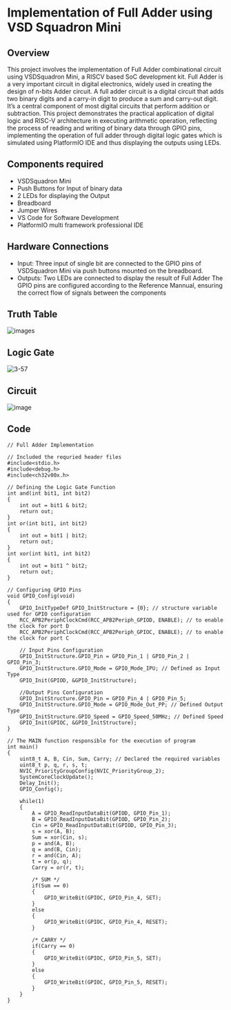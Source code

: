 # Implementation of Full Adder using VSD Squadron Mini
## Overview
This project involves the implementation of Full Adder combinational circuit using VSDSquadron Mini, a RISCV based SoC development kit. Full Adder is a very important circuit in digital electronics, widely used in creating the design of n-bits Adder circuit. A full adder circuit is a digital circuit that adds two binary digits and a carry-in digit to produce a sum and carry-out digit. It’s a central component of most digital circuits that perform addition or subtraction. This project demonstrates the practical application of digital logic and RISC-V architecture in executing arithmetic operation, reflecting the process of reading and writing of binary data through GPIO pins, implementing the operation of full adder through digital logic gates which is simulated using PlatformIO IDE and thus displaying the outputs using LEDs.


## Components required

* VSDSquadron Mini
* Push Buttons for Input of binary data
* 2 LEDs for displaying the Output
* Breadboard
* Jumper Wires
* VS Code for Software Development
* PlatformIO multi framework professional IDE

## Hardware Connections

* Input: Three input of single bit are connected to the GPIO pins of VSDSquadron Mini via push buttons mounted on the breadboard.
* Outputs:  Two LEDs are connected to display the result of Full Adder
The GPIO pins are configured according to the Reference Mannual, ensuring the correct flow of signals between the components

## Truth Table
![images](https://github.com/user-attachments/assets/81ecec14-9b80-4976-b349-2c7c5073decc)

## Logic Gate 

![3-57](https://github.com/user-attachments/assets/9da7fc9c-3a48-48d0-8ec4-c79100f475be)

## Circuit

![image](https://github.com/user-attachments/assets/d75e3802-a855-4c91-8710-521df30c6f22)

## Code

```
// Full Adder Implementation

// Included the requried header files
#include<stdio.h>
#include<debug.h>
#include<ch32v00x.h>

// Defining the Logic Gate Function 
int and(int bit1, int bit2)
{
    int out = bit1 & bit2;
    return out;
}
int or(int bit1, int bit2)
{
    int out = bit1 | bit2;
    return out;
}
int xor(int bit1, int bit2)
{
    int out = bit1 ^ bit2;
    return out;
}

// Configuring GPIO Pins
void GPIO_Config(void)
{
    GPIO_InitTypeDef GPIO_InitStructure = {0}; // structure variable used for GPIO configuration
    RCC_APB2PeriphClockCmd(RCC_APB2Periph_GPIOD, ENABLE); // to enable the clock for port D
    RCC_APB2PeriphClockCmd(RCC_APB2Periph_GPIOC, ENABLE); // to enable the clock for port C
    
    // Input Pins Configuration
    GPIO_InitStructure.GPIO_Pin = GPIO_Pin_1 | GPIO_Pin_2 | GPIO_Pin_3;
    GPIO_InitStructure.GPIO_Mode = GPIO_Mode_IPU; // Defined as Input Type
    GPIO_Init(GPIOD, &GPIO_InitStructure);

    //Output Pins Configuration
    GPIO_InitStructure.GPIO_Pin = GPIO_Pin_4 | GPIO_Pin_5;
    GPIO_InitStructure.GPIO_Mode = GPIO_Mode_Out_PP; // Defined Output Type
    GPIO_InitStructure.GPIO_Speed = GPIO_Speed_50MHz; // Defined Speed
    GPIO_Init(GPIOC, &GPIO_InitStructure);
}

// The MAIN function responsible for the execution of program
int main()
{
    uint8_t A, B, Cin, Sum, Carry; // Declared the required variables
    uint8_t p, q, r, s, t; 
    NVIC_PriorityGroupConfig(NVIC_PriorityGroup_2);
    SystemCoreClockUpdate();
    Delay_Init();
    GPIO_Config();

    while(1)
    {
        A = GPIO_ReadInputDataBit(GPIOD, GPIO_Pin_1);
        B = GPIO_ReadInputDataBit(GPIOD, GPIO_Pin_2);
        Cin = GPIO_ReadInputDataBit(GPIOD, GPIO_Pin_3);
        s = xor(A, B);
        Sum = xor(Cin, s);
        p = and(A, B);
        q = and(B, Cin);
        r = and(Cin, A);
        t = or(p, q);
        Carry = or(r, t);

        /* SUM */
        if(Sum == 0)
        {
            GPIO_WriteBit(GPIOC, GPIO_Pin_4, SET);
        }
        else
        {
            GPIO_WriteBit(GPIOC, GPIO_Pin_4, RESET);
        }

        /* CARRY */
        if(Carry == 0)
        {
            GPIO_WriteBit(GPIOC, GPIO_Pin_5, SET);
        }
        else
        {
            GPIO_WriteBit(GPIOC, GPIO_Pin_5, RESET);
        }
    }
}
```

